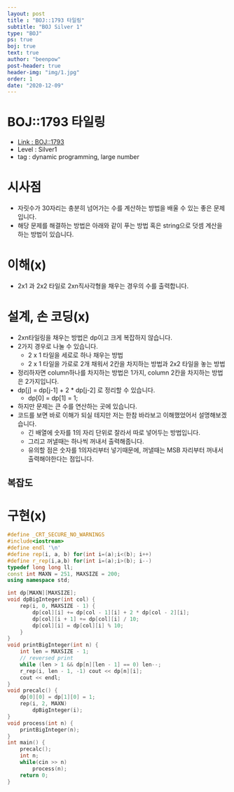 ```yaml
---
layout: post
title : "BOJ::1793 타일링"
subtitle: "BOJ Silver 1"
type: "BOJ"
ps: true
boj: true
text: true
author: "beenpow"
post-header: true
header-img: "img/1.jpg"
order: 1
date: "2020-12-09"
---
```

# BOJ::1793 타일링
- [Link : BOJ::1793](https://www.acmicpc.net/problem/1793)
- Level : Silver1
- tag : dynamic programming, large number

# 시사점
- 자릿수가 30자리는 충분히 넘어가는 수를 계산하는 방법을 배울 수 있는 좋은 문제입니다.
- 해당 문제를 해결하는 방법은 아래와 같이 푸는 방법 혹은 string으로 덧셈 계산을 하는 방법이 있습니다.

# 이해(x)
- 2x1 과 2x2 타일로 2xn직사각형을 채우는 경우의 수를 출력합니다.

# 설계, 손 코딩(x)
- 2xn타일링을 채우는 방법은 dp이고 크게 복잡하지 않습니다.
- 2가지 경우로 나눌 수 있습니다.
  - 2 x 1 타일을 세로로 하나 채우는 방법
  - 2 x 1 타일을 가로로 2개 채워서 2칸을 차지하는 방법과 2x2 타일을 놓는 방법
- 정리하자면 column하나를 차지하는 방법은 1가지, column 2칸을 차지하는 방법은 2가지입니다.
- dp[j] = dp[j-1] + 2 * dp[j-2] 로 정리할 수 있습니다.
  - dp[0] = dp[1] = 1;
- 하지만 문제는 큰 수를 연산하는 곳에 있습니다.
- 코드를 보면 바로 이해가 되실 테지만 저는 한참 바라보고 이해했었어서 설명해보겠습니다.
  - 긴 배열에 숫자를 1의 자리 단위로 잘라서 따로 넣어두는 방법입니다.
  - 그리고 꺼낼때는 하나씩 꺼내서 출력해줍니다.
  - 유의할 점은 숫자를 1의자리부터 넣기때문에, 꺼낼때는 MSB 자리부터 꺼내서 출력해야한다는 점입니다.

## 복잡도

# 구현(x)

```cpp
#define _CRT_SECURE_NO_WARNINGS
#include<iostream>
#define endl '\n'
#define rep(i, a, b) for(int i=(a);i<(b); i++)
#define r_rep(i,a,b) for(int i=(a);i>(b); i--)
typedef long long ll;
const int MAXN = 251, MAXSIZE = 200;
using namespace std;

int dp[MAXN][MAXSIZE];
void dpBigInteger(int col) {
	rep(i, 0, MAXSIZE - 1) {
		dp[col][i] += dp[col - 1][i] + 2 * dp[col - 2][i];
		dp[col][i + 1] += dp[col][i] / 10;
		dp[col][i] = dp[col][i] % 10;
	}
}
void printBigInteger(int n) {
	int len = MAXSIZE - 1;
	// reversed print
	while (len > 1 && dp[n][len - 1] == 0) len--;
	r_rep(i, len - 1, -1) cout << dp[n][i];
	cout << endl;
}
void precalc() {
	dp[0][0] = dp[1][0] = 1;
	rep(i, 2, MAXN)
		dpBigInteger(i);
}
void process(int n) {
	printBigInteger(n);
}
int main() {
	precalc();
    int n;
    while(cin >> n)
        process(n);
	return 0;
}
```
